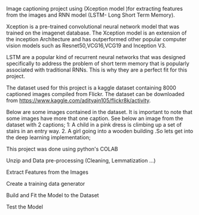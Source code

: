Image captioning project using (Xception model )for extracting features from the images and RNN model (LSTM- Long Short Term Memory). 

Xception is a pre-trained convolutional neural network model that was trained on the imagenet database. The Xception model is an extension of the inception Architecture and has outperformed other popular computer vision models such as Resnet50,VCG16,VCG19 and Inception V3.


LSTM are a popular kind of recurrent neural networks that was designed specifically to address the problem of short term memory that is popularly associated with traditional RNNs. This is why they are a perfect fit for this project.


The dataset used for this project is a kaggle dataset containing 8000 captioned images compiled from Flickr. 
The dataset can be downloaded from https://www.kaggle.com/adityajn105/flickr8k/activity.


Below are some images contained in the dataset. It is important to note that some images have more that one caption. See below an image from the dataset with 2 captions;
1: A child in a pink dress is climbing up a set of stairs in an entry way.
2. A girl going into a wooden building .So lets get into the deep learning implementation; 

This project was done using python's COLAB

Unzip and Data pre-processing (Cleaning, Lemmatization …)

Extract Features from the Images 

Create a training data generator

Build and Fit the Model to the Dataset

Test the Model
